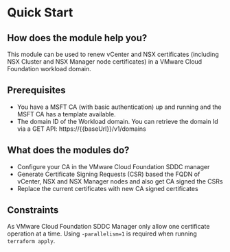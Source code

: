 # Quick Start

## How does the module help you?
This module can be used to renew vCenter and NSX certificates (including NSX Cluster and NSX Manager node certificates) in a VMware Cloud Foundation workload domain.

## Prerequisites

* You have a MSFT CA (with basic authentication) up and running and the MSFT CA has a template available.
* The domain ID of the Workload domain. You can retrieve the domain Id via a GET API: https://{{baseUrl}}/v1/domains

## What does the modules do?
* Configure your CA in the VMware Cloud Foundation SDDC manager
* Generate Certificate Signing Requests (CSR) based the FQDN of vCenter, NSX and NSX Manager nodes and also get CA signed the CSRs
* Replace the current certificates with new CA signed certificates

## Constraints
As VMware Cloud Foundation SDDC Manager only allow one certificate operation at a time. Using `-parallelism=1` is required when running `terraform apply`. 
